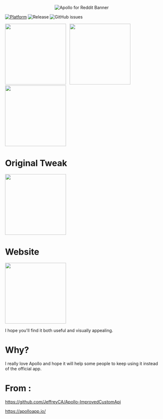 <p align="center">
  <img src="https://gcdnb.pbrd.co/images/kg9RipitmGD1.png" alt="Apollo for Reddit Banner" />
</p>

[![Platform](http://img.shields.io/badge/platform-iOS/iPadOS/macOS-blue.svg)](https://developer.apple.com/iphone/index.action)
![Release](https://img.shields.io/github/downloads/Balackburn/Apollo/total)
![GitHub issues](https://img.shields.io/github/issues-raw/Balackburn/Apollo)

<a href="https://tinyurl.com/ApolloAltstore"><img src="https://balackburn.github.io/Apollo/images/UI/image_1.webp" width="200"></a>
&nbsp;
<a href="https://altsource.by.lao.sb/browse/?source=https%3A%2F%2Fraw.githubusercontent.com%2FBalackburn%2FApollo%2Fmain%2Fapps.json"><img src="https://gcdnb.pbrd.co/images/Nfl3CG8rT8Va.png" width="200"></a>
&nbsp;
<a href="https://balackburn.github.io/Apollo/apps.json"><img src="https://gcdnb.pbrd.co/images/pxhwQTTDPu2j.png" width="200"></a>

# Original Tweak 
<a href="https://altsource.by.lao.sb/browse/?source=https%3A%2F%2Fraw.githubusercontent.com%2FBalackburn%2FApollo%2Fmain%2Fapps.json"><img src="https://gcdnb.pbrd.co/images/2iBhWuIGPH1y.png" width="200"></a>

# Website 
<a href="https://balackburn.github.io/Apollo"><img src="https://gcdnb.pbrd.co/images/5uYGhE2iihNW.png" width="200"></a>

I hope you'll find it both useful and visually appealing.

# Why?

I really love Apollo and hope it will help some people to keep using it instead of the official app.

# From : 

https://github.com/JeffreyCA/Apollo-ImprovedCustomApi

https://apolloapp.io/
